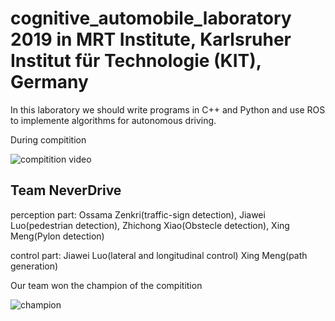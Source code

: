 # cognitive_automobile_laboratory 2019 in MRT Institute, Karlsruher Institut für Technologie (KIT), Germany
In this laboratory we should write programs in C++ and Python and use ROS to implemente algorithms for autonomous driving.

During compitition

![compitition video](https://github.com/JerryLudwigLuo/cognitive_automobile_laboratory/blob/master/anicar3_kal4/image/compitition.gif)

## Team NeverDrive

perception part: Ossama Zenkri(traffic-sign detection), Jiawei Luo(pedestrian detection), Zhichong Xiao(Obstecle detection), Xing Meng(Pylon detection)

control part: Jiawei Luo(lateral and longitudinal control) Xing Meng(path generation)

Our team won the champion of the compitition

![champion](https://github.com/JerryLudwigLuo/cognitive_automobile_laboratory/blob/master/anicar3_kal4/image/champion.jpg)

